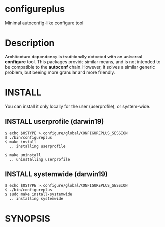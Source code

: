 # configureplus
Minimal autoconfig-like configure tool

# Description
Architecture dependency is traditionally detected with an universal **configure** tool. This packages provide similar means, and is not intended to be compatible to the **autoconf** chain. However, it solves a similar generic problem, but beeing more granular and more friendly.

# INSTALL
You can install it only locally for the user (userprofile), or system-wide.

## INSTALL userprofile (darwin19)

    $ echo $OSTYPE >.configure/global/CONFIGUREPLUS_SESSION
    $ ./bin/configureplus
    $ make install
      .. installing userprofile

    $ make uninstall
      .. uninstalling userprofile

## INSTALL systemwide (darwin19)

    $ echo $OSTYPE >.configure/global/CONFIGUREPLUS_SESSION
    $ ./bin/configureplus
    $ sudo make install-systemwide
      .. installing systemwide

# SYNOPSIS
